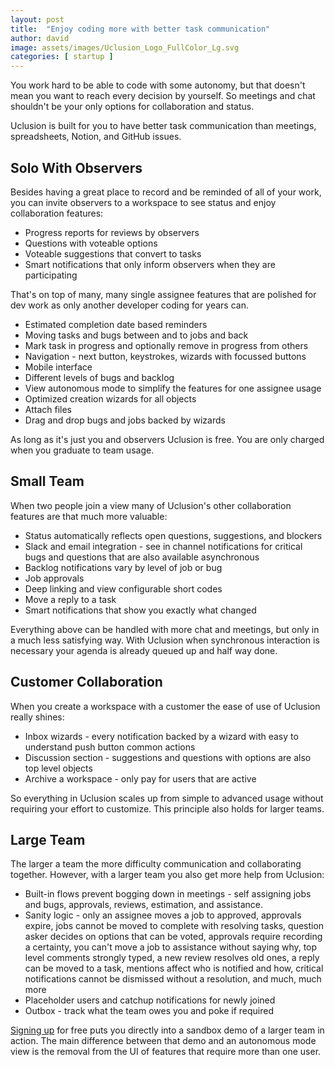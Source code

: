 ```yaml
---
layout: post
title:  "Enjoy coding more with better task communication"
author: david
image: assets/images/Uclusion_Logo_FullColor_Lg.svg
categories: [ startup ]
---
```

You work hard to be able to code with some autonomy, but that doesn't mean you want 
to reach every decision by yourself. So meetings and chat shouldn't be your only options 
for collaboration and status.

Uclusion is built for you to have better task communication than meetings, 
spreadsheets, Notion, and GitHub issues.

## Solo With Observers
Besides having a great place to record and be reminded of all of your work, you can invite
observers to a workspace to see status and enjoy collaboration features:
* Progress reports for reviews by observers 
* Questions with voteable options
* Voteable suggestions that convert to tasks
* Smart notifications that only inform observers when they are participating

That's on top of many, many single assignee features that are polished for dev work as
only another developer coding for years can.
* Estimated completion date based reminders
* Moving tasks and bugs between and to jobs and back
* Mark task in progress and optionally remove in progress from others
* Navigation - next button, keystrokes, wizards with focussed buttons
* Mobile interface
* Different levels of bugs and backlog
* View autonomous mode to simplify the features for one assignee usage
* Optimized creation wizards for all objects
* Attach files
* Drag and drop bugs and jobs backed by wizards


As long as it's just you and observers Uclusion is free. You are only charged when you
graduate to team usage.

## Small Team
When two people join a view many of Uclusion's other collaboration features are that much more
valuable:
* Status automatically reflects open questions, suggestions, and blockers
* Slack and email integration - see in channel notifications for critical
bugs and questions that are also available asynchronous
* Backlog notifications vary by level of job or bug
* Job approvals
* Deep linking and view configurable short codes
* Move a reply to a task
* Smart notifications that show you exactly what changed

Everything above can be handled with more chat and meetings,
but only in a much less satisfying way. With Uclusion when synchronous 
interaction is necessary your agenda is already queued up and half way
done.

## Customer Collaboration
When you create a workspace with a customer the ease of use of Uclusion 
really shines:
* Inbox wizards - every notification backed by a wizard with easy to understand push
button common actions
* Discussion section - suggestions and questions with options are also
top level objects
* Archive a workspace - only pay for users that are active

So everything in Uclusion scales up from simple to advanced usage
without requiring your effort to customize. This principle also
holds for larger teams.

## Large Team
The larger a team the more difficulty communication and collaborating 
together. However, with a larger team you also get more help from 
Uclusion:
* Built-in flows prevent bogging down in meetings -
self assigning jobs and bugs, approvals, reviews, estimation, and 
assistance.
* Sanity logic - only an assignee moves a job to approved,
approvals expire, jobs cannot be moved to complete with resolving tasks,
question asker decides on options that can be voted, approvals require
recording a certainty, you can't move a job to assistance without saying
why, top level comments strongly typed, a new review
resolves old ones, a reply can be moved to a task, mentions
affect who is notified and how, critical notifications cannot be 
dismissed without a resolution, and much, much more
* Placeholder users and catchup notifications for newly joined
* Outbox - track what the team owes you and poke if required

[Signing up](https://uclusion.com) for free puts you directly into a sandbox demo of a larger team in action.
The main difference between that demo and an autonomous mode view is the removal from the UI of features that require 
more than one user.







